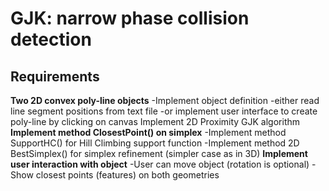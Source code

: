 ﻿# GJK: narrow phase collision detection 

## Requirements
**Two 2D convex poly-line objects**
-Implement object definition
-either read line segment positions from text file
-or implement user interface to create poly-line by clicking on canvas
Implement 2D Proximity GJK algorithm
**Implement method ClosestPoint() on simplex**
-Implement method SupportHC() for Hill Climbing support function
-Implement method 2D BestSimplex() for simplex refinement (simpler case as in 3D)
**Implement user interaction with object**
-User can move object (rotation is optional)
-Show closest points (features) on both geometries